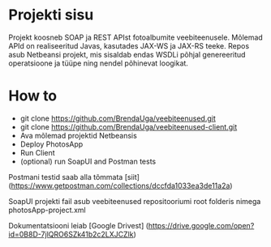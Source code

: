 # Projekti sisu
Projekt koosneb SOAP ja REST APIst fotoalbumite veebiteenusele. 
Mõlemad APId on realiseeritud Javas, kasutades JAX-WS ja JAX-RS teeke. 
Repos asub Netbeansi projekt, mis sisaldab endas WSDLi põhjal genereeritud operatsioone ja tüüpe ning nendel põhinevat loogikat. 

# How to
* git clone https://github.com/BrendaUga/veebiteenused.git
* git clone https://github.com/BrendaUga/veebiteenused-client.git
* Ava mõlemad projektid Netbeansis
* Deploy PhotosApp
* Run Client
* (optional) run SoapUI and Postman tests 

Postmani testid saab alla tõmmata [siit] (https://www.getpostman.com/collections/dccfda1033ea3de11a2a)

SoapUI projekti fail asub veebiteenused repositooriumi root folderis nimega photosApp-project.xml

Dokumentatsiooni leiab [Google Drivest] (https://drive.google.com/open?id=0B8D-7jlQRO6SZk41b2c2LXJCZlk)
